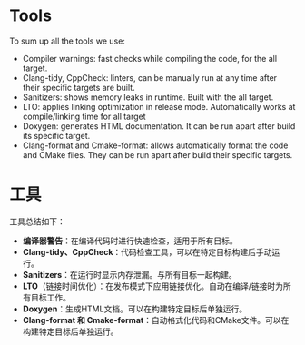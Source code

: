# Tools

To sum up all the tools we use:

- Compiler warnings: fast checks while compiling the code, for the all target.
- Clang-tidy, CppCheck: linters, can be manually run at any time after their specific targets are built.
- Sanitizers: shows memory leaks in runtime. Built with the all target.
- LTO: applies linking optimization in release mode. Automatically works at compile/linking time for all target
- Doxygen: generates HTML documentation. It can be run apart after build its specific target.
- Clang-format and Cmake-format: allows automatically format the code and CMake files. They can be run apart after build their specific targets.

# 工具

工具总结如下：

- **编译器警告**：在编译代码时进行快速检查，适用于所有目标。
- **Clang-tidy、CppCheck**：代码检查工具，可以在特定目标构建后手动运行。
- **Sanitizers**：在运行时显示内存泄漏。与所有目标一起构建。
- **LTO**（链接时间优化）：在发布模式下应用链接优化。自动在编译/链接时为所有目标工作。
- **Doxygen**：生成HTML文档。可以在构建特定目标后单独运行。
- **Clang-format 和 Cmake-format**：自动格式化代码和CMake文件。可以在构建特定目标后单独运行。
